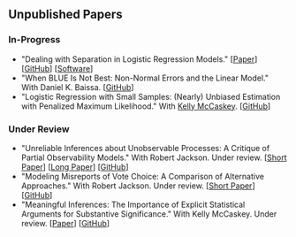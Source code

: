 ## Unpublished Papers

### In-Progress

- "Dealing with Separation in Logistic Regression Models."
[[Paper](../papers/separation.pdf)]
[[GitHub](https://github.com/carlislerainey/priors-for-separation)]
[[Software](https://github.com/carlislerainey/separation)]
- "When BLUE Is Not Best: Non-Normal Errors and the Linear Model." With Daniel K. Baissa.
[[GitHub](https://github.com/carlislerainey/heavy-tails)]
- "Logistic Regression with Small Samples: (Nearly) Unbiased Estimation with Penalized Maximum Likelihood." With [Kelly McCaskey](http://www.kellymccaskey.com). [[GitHub](https://github.com/kellymccaskey/small)]

### Under Review

- "Unreliable Inferences about Unobservable Processes: A Critique of Partial Observability Models." With Robert Jackson. Under review.
[[Short Paper](../papers/unreliable-short.pdf)]
[[Long Paper](../papers/unreliable.pdf)]
[[GitHub](https://github.com/carlislerainey/Unreliable)]
- "Modeling Misreports of Vote Choice: A Comparison of Alternative Approaches." With Robert Jackson. Under review.
[[Short Paper](../papers/misreports.pdf)]
[[GitHub](https://github.com/carlislerainey/misreports)]
- "Meaningful Inferences: The Importance of Explicit Statistical Arguments for Substantive Significance." With Kelly McCaskey. Under review.
[[Paper](../papers/meaningful.pdf)]
[[GitHub](https://github.com/carlislerainey/meaningful-inferences)]

